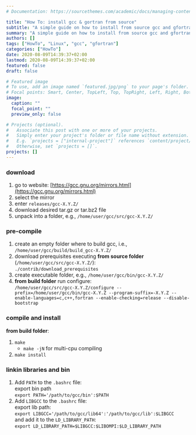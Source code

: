 ```yaml
---
# Documentation: https://sourcethemes.com/academic/docs/managing-content/

title: "How To: install gcc & gortran from source"
subtitle: "A simple guide on how to install from source gcc and gfortran"
summary: "A simple guide on how to install from source gcc and gfortran"
authors: []
tags: ["HowTo", "Linux", "gcc", "gfortran"]
categories: ["HowTo"]
date: 2020-08-09T14:39:37+02:00
lastmod: 2020-08-09T14:39:37+02:00
featured: false
draft: false

# Featured image
# To use, add an image named `featured.jpg/png` to your page's folder.
# Focal points: Smart, Center, TopLeft, Top, TopRight, Left, Right, BottomLeft, Bottom, BottomRight.
image:
  caption: ""
  focal_point: ""
  preview_only: false

# Projects (optional).
#   Associate this post with one or more of your projects.
#   Simply enter your project's folder or file name without extension.
#   E.g. `projects = ["internal-project"]` references `content/project/deep-learning/index.md`.
#   Otherwise, set `projects = []`.
projects: []
---
```


### download  

1. go to website: [https://gcc.gnu.org/mirrors.html](https://gcc.gnu.org/mirrors.html)  
2. select the mirror  
3. enter `releases/gcc-X.Y.Z/`  
4. download desired tar.gz or tar.bz2 file  
5. unpack into a folder, e.g., `/home/user/gcc/src/gcc-X.Y.Z/`  

### pre-compile  

1. create an empty folder where to build gcc, i.e., `/home/user/gcc/build/build_gcc-X.Y.Z/`
2. download prerequisites executing **from source folder** (`/home/user/gcc/src/gcc-X.Y.Z/`):  
  `./contrib/download_prerequisites`  
3. create executable folder, e.g., `/home/user/gcc/bin/gcc-X.Y.Z/`
4. **from build folder** run configure:  
  `/home/user/gcc/src/gcc-X.Y.Z/configure --prefix=/home/user/gcc/bin/gcc-X.Y.Z --program-suffix=-X.Y.Z --enable-languages=c,c++,fortran --enable-checking=release --disable-bootstrap`  

### compile and install  

**from build folder**:  

1. `make`
    * `make -jN` for multi-cpu compiling  
2. `make install`  

### linkin libraries and bin

1. Add `PATH` to the `.bashrc` file:  
  export bin path  
  `export PATH='/path/to/gcc/bin':$PATH`  
2. Add `LIBGCC` to the `.bashrc` file:  
  export lib path:  
  `export LIBGCC='/path/to/gcc/lib64':'/path/to/gcc/lib':$LIBGCC`  
  and add it to the `LD_LIBRARY_PATH`:   
  `export LD_LIBRARY_PATH=$LIBGCC:$LIBOMPI:$LD_LIBRARY_PATH`  

